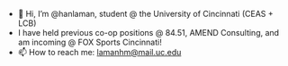 - 👋 Hi, I’m @hanlaman, student @ the University of Cincinnati (CEAS + LCB)
- I have held previous co-op positions @ 84.51, AMEND Consulting, and am incoming @ FOX Sports Cincinnati!
- 📫 How to reach me: lamanhm@mail.uc.edu
<!---
hanlaman/hanlaman is a ✨ special ✨ repository because its `README.md` (this file) appears on your GitHub profile.
You can click the Preview link to take a look at your changes.
--->
